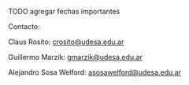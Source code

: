TODO agregar fechas importantes

Contacto:

Claus Rosito: crosito@udesa.edu.ar

Guillermo Marzik: gmarzik@udesa.edu.ar

Alejandro Sosa Welford: asosawelford@udesa.edu.ar